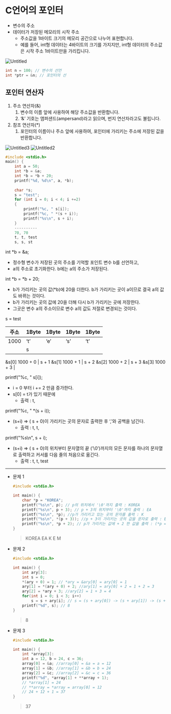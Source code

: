 # C언어의 포인터

- 변수의 주소
- 데이터가 저장된 메모리의 시작 주소
    - 주소값을 1바이트 크기의 메모리 공간으로 나누어 표현합니다.
    - 예를 들어, int형 데이터는 4바이트의 크기를 가지지만, int형 데이터의 주소값은 시작 주소 1바이트만을 가리킵니다.
    

    
![Untitled](https://github.com/BeautifulMaple/Maple_Study/assets/114921436/5265cc57-6f6b-4a3f-8103-56f207bae5b7)

```c
int n = 100; // 변수의 선언
int *ptr = &n; // 포인터의 선
```

## 포인터 연산자

1. 주소 연산자(&)
    1. 변수의 이름 앞에 사용하여 해당 주소값을 반환합니다.
    2. ‘&’ 기호는 앰퍼샌드(ampersand)라고 읽으며, 번지 연산자라고도 불립니다.
2. 참조 연산자(*)
    1. 포인터의 이름이나 주소 앞에 사용하여, 포인터에 가리키는 주소에 저장된 값을 반환합니다.

![Untitled3](https://github.com/BeautifulMaple/Maple_Study/assets/114921436/7e3393b6-de24-42db-bb73-24990013be12)
![Untitled2](https://github.com/BeautifulMaple/Maple_Study/assets/114921436/fe556718-4d97-4496-a2e9-05659d6f31b1)


```c
#include <stdio.h>
main() {
	int a = 50;
	int *b = &a;
	int *b = *b + 20;
	printf("%d, %d\n", a, *b);
	
	char *s;
	s = "test";
	for (int i = 0; i < 4; i +=2)
	{
		printf("%c, " s[i]);
		printf("%c, " *(s + i));
		printf("%s\n", s + i); 
	}
	----------
	70, 70
	t, t, test
	s, s, st
```

int *b = &a;

- 정수형 변수가 저장된 곳의 주소를 기억할 포인트 변수 b를 선언하고,
- a의 주소로 초기화한다. b에는 a의 주소가 저장된다.

int *b = *b + 20;

- b가 가리키는 곳의 값(*b)에 20을 더한다. b가 가리키는 곳이 a이므로 결국 a의 값도 바뀌는 것이다.
- b가 가리키는 곳의 값에 20을 더해 다시 b가 가리키는 곳에 저장한다.
- 그곳은 변수 a의 주소이므로 변수 a의 값도 저절로 변경되는 것이다.

s = test

| 주소 | 1Byte | 1Byte | 1Byte | 1Byte |
| --- | --- | --- | --- | --- |
| 1000 | ‘t’ | ‘e’ | ‘s’ | ‘t’ |
|  | s
&s[0]
1000 + 0 | s + 1 
&s[1]
1000 + 1 | s + 2 
&s[2]
1000 + 2 | s + 3 
&s[3]
1000 + 3 |

printf("%c, " s[i]);

- i = 0 부터 i += 2 만큼 증가한다.
- s[0] = t가 있기 때문에
    - 출력 : t,

printf("%c, " *(s + i));

- (s+i) ⇒ ( s + 0)이 가리키는 곳의 문자로 출력한 후 ‘,’와 공백을 남긴다.
    - 출력 : t, t,

printf("%s\n", s + i);

- (s+i) ⇒ ( s + 0)의 위치부터 문자열의 끝 (’\0’)까지의 모든 문자를 하나의 문자열로 출력하고 커서를 다음 줄의 처음으로 옮긴다.
    - 출력 : t, t, test
---

- 문제 1
    
    ```c
    #include <stdio.h>
    
    int main() {
    	char *p = "KOREA";
    	printf("%s\n", p); // p의 위치에서 '\0'까지 출력 : KOREA
    	printf("%s\n", p + 3); // p + 3의 위치부터 '\0'까지 출력 : EA
    	printf("%s\n", *p); //p가 가리키고 있는 곳의 문자를 출력 : K
    	printf("%s\n", *(p + 3)); //p + 3이 가리키는 곳의 값을 문자로 출력 : E
    	printf("%s\n", *p + 2); // p가 가리키는 값에 + 2 한 값을 출력 : (*p = p[0] = K) + 2 => M
    }
    ```
    
    > KOREA
    EA
    K
    E
    M
    > 
- 문제 2
    
    ```c
    #include <stdio.h>
    
    int main() {
    	int ary[3]:
    	int s = 0;
    	*(ary + 0) = 1; // *ary = &ary[0] = ary[0] = 1
    	ary[1] = *(ary + 0) + 2; //ary[1] = ary[0] + 2 = 1 + 2 = 3
    	ary[2] = *ary + 3; //ary[2] = 1 + 3 = 4
    	for(int i = 0; i < 3; i++)
    		s = s + ary[i]; // s = (s + ary[0]) -> (s + ary[1]) -> (s + ary[2])
    	printf("%d", s); // 8
    }
    ```
    
    > 8
    > 
- 문제 3
    
    ```c
    #include <stdio.h>
    
    int main() {
    	int *array[3]:
    	int a = 12, b = 24, c = 36;
    	array[0] = &a; //array[0] = &a = a = 12
    	array[1] = &b; //array[1] = &b = b = 24
    	array[2] = &c; //array[2] = &c = c = 36
    	printf("%d", *array[1] + **array + 1);
    	// *array[1] = 24
    	// **array = *array = array[0] = 12
    	// 24 + 12 + 1 = 37
    }
    ```
    
    > 37
    >
